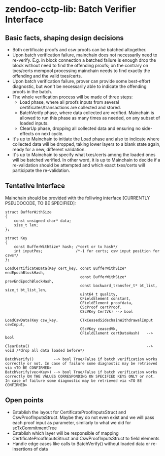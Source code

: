 # zendoo-cctp-lib: Batch Verifier Interface

## Basic facts, shaping design decisions
* Both certificate proofs and csw proofs can be batched altogether.
* Upon batch verification failure, mainchain does not necessarily need to re-verify. E.g. in block connection a batched failure is enough drop the block without need to find the offending proofs; on the contrary on txes/certs mempool processing mainchain needs to find exactly the offending and the valid txes/certs.
* Upon batch verification failure, prover can provide some best-effort diagnostic, but won't be necessarily able to indicate the offending proofs in the batch.
* The whole verification process will be made of three steps:
  - Load phase, where all proofs inputs from several certificates/transactions are collected and stored.
  - BatchVerify phase, where data collected are verified. Mainchain is allowed to run this phase as many times as needed, on any subset of loaded inputs.
  - ClearUp phase, dropping all collected data and ensuring no side-effects on next cycle.
*  It's up to Mainchain to initiate the Load phase and also to indicate where collected data will be dropped, taking lower layers to a blank state again, ready for a new, different validation.
*  It's up to Mainchain to specify what txes/certs among the loaded ones will be batched verified. In other word, it is up to Mainchain to decide if a re-validation should be attempted and which exact txes/certs will participate the re-validation.


## Tentative Interface
Mainchain should be provided with the folliwing interface \[CURRENTLY PSEUDOCODE, TO BE SPECIFIED\]:
```
struct BufferWithSize
{
    const unsigned char* data;
    size_t len;
};

struct Key
{
    const BufferWithSize* hash; /*cert or tx hash*/
    int inputPos;               /*-1 for certs; csw input position for csws*/
};

LoadCertificateData(Key cert_key, const BufferWithSize* endEpochBlockHash,
                                  const BufferWithSize* prevEndEpochBlockHash,
                                  const backward_transfer_t* bt_list, size_t bt_list_len,
                                  uint64_t quality,
                                  CFieldElement constant,
                                  CFieldElement proofdata,
                                  CScProof certProof,
                                  CScVKey CertVk) --> bool

LoadCswData(Key csw_key,          CTxCeasedSidechainWithdrawalInput cswInput,
                                  CScVKey ceasedVk,
                                  CFieldElement certDataHash)   --> bool

ClearData()                                                     --> void /*drop all data loaded before*/

BatchVerify()         --> bool True/False if batch verification works correctly or not. In case of failure some diagnostic may be retrieved via <TO BE CONFIRMED>
BatchVerify(vec<Key>) --> bool True/False if batch verification works correctly ON THE VALUES CORRESPONDING ON SPECIFIED KEYS ONLY or not. In case of failure some diagnostic may be retrieved via <TO BE CONFIRMED>

```

## Open points
* Establish the layout for CertificateProofInputsStruct and CswProofInputsStruct. Maybe they do not even exist and we will pass each proof input as parameter, similarly to what we did for scTxCommitmentTree
* Establish which layer will be responsible of mapping CertificateProofInputsStruct and CswProofInputsStruct to field elements
* Handle edge cases like calls to BatchVerify() without loaded data or re-insertions of data 
